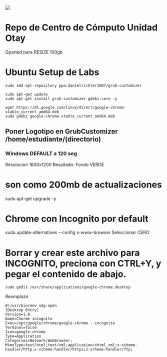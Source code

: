 
![](logo.jpg)

# Repo de Centro de Cómputo Unidad Otay
 Gparted para RESIZE 100gb

# Ubuntu Setup de Labs
```
sudo add-apt-repository ppa:danielrichter2007/grub-customizer

sudo apt-get update
sudo apt-get install grub-customizer gdebi-core -y 

wget https://dl.google.com/linux/direct/google-chrome-stable_current_amd64.deb 
sudo gdebi google-chrome-stable_current_amd64.deb 
```

## Poner Logotipo en GrubCustomizer  /home/estudiante/(directorio)
### Windows DEFAULT a 120 seg
 Resolucion 1600x1200
 Resaltado: Fondo VERDE

# son como 200mb de actualizaciones
sudo apt-get upgrade -y 


# Chrome con Incognito por default
sudo update-alternatives --config x-www-browser
Seleccionar CERO

# Borrar y crear este archivo para INCOGNITO, preciona con CTRL+Y, y pegar el contenido de abajo.
    sudo gedit /usr/share/applications/google-chrome.desktop  

*Reemplazo*
```
#!/usr/bin/env xdg-open
[Desktop Entry]
Version=1.0
Name=Chorme incognito
Exec=/opt/google/chrome/google-chrome --incognito
Terminal=false
Icon=google-chrome
Type=Application
Categories=Network;WebBrowser;
MimeType=text/html;text/xml;application/xhtml_xml;x-scheme-handler/http;x-scheme-handler/https;x-scheme-handler/ftp;
```
